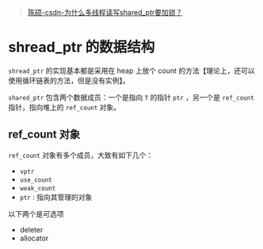 > [陈硕-csdn-为什么多线程读写shared_ptr要加锁？](https://blog.csdn.net/Solstice/article/details/8547547)

# shread_ptr 的数据结构

`shread_ptr` 的实现基本都是采用在 heap 上放个 count 的方法【理论上，还可以使用循环链表的方法，但是没有实例】。

`shared_ptr` 包含两个数据成员：一个是指向 `T` 的指针 `ptr` ，另一个是 `ref_count` 指针，指向堆上的 `ref_count` 对象。

## ref_count 对象

`ref_count` 对象有多个成员，大致有如下几个：

* `vptr`
* `use_count`
* `weak_count`
* `ptr` : 指向其管理的对象

以下两个是可选项

* deleter
* allocator
